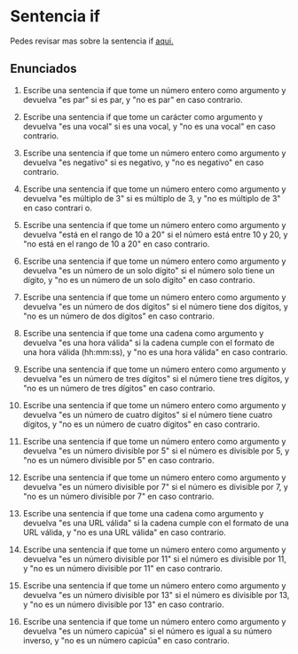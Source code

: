 # Sentencia if

Pedes revisar mas sobre la sentencia if [aqui.](https://cursokotlin.com/capitulo-7-instrucciones-if-else-en-kotlin/)

## Enunciados

1. Escribe una sentencia if que tome un número entero como argumento y devuelva "es par" si es par, y "no es par" en caso contrario.

1. Escribe una sentencia if que tome un carácter como argumento y devuelva "es una vocal" si es una vocal, y "no es una vocal" en caso contrario.

1. Escribe una sentencia if que tome un número entero como argumento y devuelva "es negativo" si es negativo, y "no es negativo" en caso contrario.

1. Escribe una sentencia if que tome un número entero como argumento y devuelva "es múltiplo de 3" si es múltiplo de 3, y "no es múltiplo de 3" en caso contrari
o.

1. Escribe una sentencia if que tome un número entero como argumento y devuelva "está en el rango de 10 a 20" si el número está entre 10 y 20, y "no está en el 
rango de 10 a 20" en caso contrario.
1. Escribe una sentencia if que tome un número entero como argumento y devuelva "es un número de un solo dígito" si el número solo tiene un dígito, y "no es un 
número de un solo dígito" en caso contrario.

1. Escribe una sentencia if que tome un número entero como argumento y devuelva "es un número de dos dígitos" si el número tiene dos dígitos, y "no es un número
 de dos dígitos" en caso contrario.

1. Escribe una sentencia if que tome una cadena como argumento y devuelva "es una hora válida" si la cadena cumple con el formato de una hora válida (hh:mm:ss), y "no es una hora válida" en caso contrario.

1. Escribe una sentencia if que tome un número entero como argumento y devuelva "es un número de tres dígitos" si el número tiene tres dígitos, y "no es un número de tres dígitos" en caso contrario.

1. Escribe una sentencia if que tome un número entero como argumento y devuelva "es un número de cuatro dígitos" si el número tiene cuatro dígitos, y "no es un número de cuatro dígitos" en caso contrario.

1. Escribe una sentencia if que tome un número entero como argumento y devuelva "es un número divisible por 5" si el número es divisible por 5, y "no es un número divisible por 5" en caso contrario.

1. Escribe una sentencia if que tome un número entero como argumento y devuelva "es un número divisible por 7" si el número es divisible por 7, y "no es un número divisible por 7" en caso contrario.

1. Escribe una sentencia if que tome una cadena como argumento y devuelva "es una URL válida" si la cadena cumple con el formato de una URL válida, y "no es una URL válida" en caso contrario.

1. Escribe una sentencia if que tome un número entero como argumento y devuelva "es un número divisible por 11" si el número es divisible por 11, y "no es un número divisible por 11" en caso contrario.

1. Escribe una sentencia if que tome un número entero como argumento y devuelva "es un número divisible por 13" si el número es divisible por 13, y "no es un número divisible por 13" en caso contrario.

1. Escribe una sentencia if que tome un número entero como argumento y devuelva "es un número capicúa" si el número es igual a su número inverso, y "no es un número capicúa" en caso contrario.
